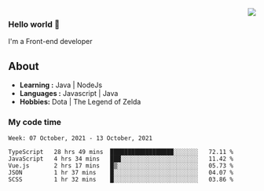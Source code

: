 <img align='right' src="https://github-readme-stats.vercel.app/api?username=jumodada&show_icons=true&theme=vue">

### Hello world 👋

I'm a Front-end developer 
    
## About
-  **Learning :** Java | NodeJs
-  **Languages :** Javascript | Java
-  **Hobbies:** Dota | The Legend of Zelda

### My code time

<!--START_SECTION:waka-->
```text
Week: 07 October, 2021 - 13 October, 2021

TypeScript   28 hrs 49 mins  ██████████████████░░░░░░░   72.11 % 
JavaScript   4 hrs 34 mins   ███░░░░░░░░░░░░░░░░░░░░░░   11.42 % 
Vue.js       2 hrs 17 mins   █▒░░░░░░░░░░░░░░░░░░░░░░░   05.73 % 
JSON         1 hr 37 mins    █░░░░░░░░░░░░░░░░░░░░░░░░   04.07 % 
SCSS         1 hr 32 mins    █░░░░░░░░░░░░░░░░░░░░░░░░   03.86 % 
```
<!--END_SECTION:waka-->
